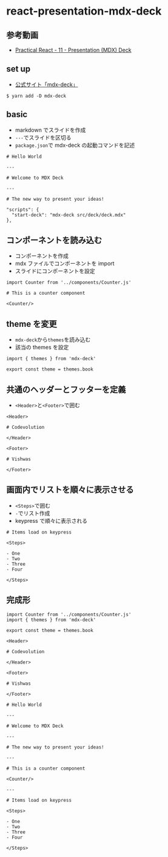 # react-presentation-mdx-deck

## 参考動画

- [Practical React - 11 - Presentation (MDX) Deck](https://www.youtube.com/watch?v=nwTm1I1Q4cQ&list=PLC3y8-rFHvwhAh1ypBvcZLDO6I7QTY5CM&index=11)

## set up

- [公式サイト「mdx-deck」](https://github.com/jxnblk/mdx-deck)

```
$ yarn add -D mdx-deck
```

## basic

- markdown でスライドを作成
- `---`でスライドを区切る
- `package.json`で mdx-deck の起動コマンドを記述

```
# Hello World

---

# Welcome to MDX Deck

---

# The new way to present your ideas!
```

```
"scripts": {
  "start-deck": "mdx-deck src/deck/deck.mdx"
},
```

## コンポーネントを読み込む

- コンポーネントを作成
- mdx ファイルでコンポーネントを import
- スライドにコンポーネントを設定

```
import Counter from '../components/Counter.js'

# This is a counter component

<Counter/>
```

## theme を変更

- `mdx-deck`から`themes`を読み込む
- 該当の themes を設定

```
import { themes } from 'mdx-deck'

export const theme = themes.book
```

## 共通のヘッダーとフッターを定義

- `<Header>`と`<Footer>`で囲む

```
<Header>

# Codevolution

</Header>

<Footer>

# Vishwas

</Footer>
```

## 画面内でリストを順々に表示させる

- `<Steps>`で囲む
- `-`でリスト作成
- keypress で順々に表示される

```
# Items load on keypress

<Steps>

- One
- Two
- Three
- Four

</Steps>
```

## 完成形

```
import Counter from '../components/Counter.js'
import { themes } from 'mdx-deck'

export const theme = themes.book

<Header>

# Codevolution

</Header>

<Footer>

# Vishwas

</Footer>

# Hello World

---

# Welcome to MDX Deck

---

# The new way to present your ideas!

---

# This is a counter component

<Counter/>

---

# Items load on keypress

<Steps>

- One
- Two
- Three
- Four

</Steps>
```
